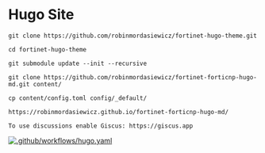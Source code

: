 # Hugo Site

```
git clone https://github.com/robinmordasiewicz/fortinet-hugo-theme.git

cd fortinet-hugo-theme

git submodule update --init --recursive

git clone https://github.com/robinmordasiewicz/fortinet-forticnp-hugo-md.git content/

cp content/config.toml config/_default/

https://robinmordasiewicz.github.io/fortinet-forticnp-hugo-md/

To use discussions enable Giscus: https://giscus.app

```

[![.github/workflows/hugo.yaml](https://github.com/robinmordasiewicz/fortinet-forticnp-hugo-md/actions/workflows/hugo.yaml/badge.svg)](https://github.com/robinmordasiewicz/fortinet-forticnp-hugo-md/actions/workflows/hugo.yaml)
